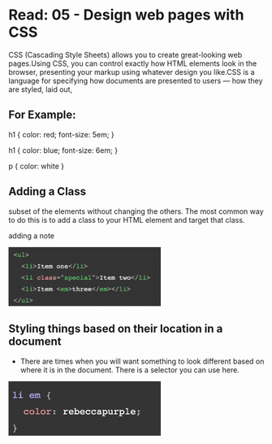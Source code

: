 # Read: 05 - Design web pages with CSS

CSS (Cascading Style Sheets) allows you to create great-looking web pages.Using CSS, you can control exactly how HTML elements look in the browser, presenting your markup using whatever design you like.CSS is a language for specifying how documents are presented to users — how they are styled, laid out,

## For Example:

h1 {
    color: red;
    font-size: 5em;
}

h1 {
    color: blue;
    font-size: 6em;
}

p {
    color: white
}

## Adding a Class

subset of the elements without changing the others. The most common way to do this is to add a class to your HTML element and target that class.

adding a note


<img width="300" alt="Screen Shot 2022-09-20 at 9 11 17 AM" src="Screen Shot 2022-09-21 at 9.30.11 PM.png">

## Styling things based on their location in a document

* There are times when you will want something to look different based on where it is in the document. There is a selector you can use here.


<img width="300" alt="Screen Shot 2022-09-20 at 9 28 44 AM" src="Screen Shot 2022-09-21 at 9.38.53 PM.png">
